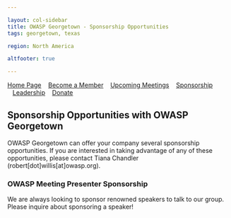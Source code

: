 ```yaml
---

layout: col-sidebar
title: OWASP Georgetown - Sponsorship Opportunities
tags: georgetown, texas

region: North America

altfooter: true

---
```


[Home Page](index.md)
&nbsp;&nbsp;&nbsp;[Become a Member](membership.md)
&nbsp;&nbsp;&nbsp;[Upcoming Meetings](meetings.md)
&nbsp;&nbsp;&nbsp;[Sponsorship](sponsorship.md)
&nbsp;&nbsp;&nbsp;[Leadership](leadership.md)
&nbsp;&nbsp;&nbsp;[Donate](donate.md)

## Sponsorship Opportunities with OWASP Georgetown ##

OWASP Georgetown can offer your company several sponsorship opportunities. If you are interested in taking advantage of any of these opportunities, please contact Tiana Chandler (robert[dot]willis[at]owasp.org).

### OWASP Meeting Presenter Sponsorship ### 

We are always looking to sponsor renowned speakers to talk to our group. Please inquire about sponsoring a speaker!
